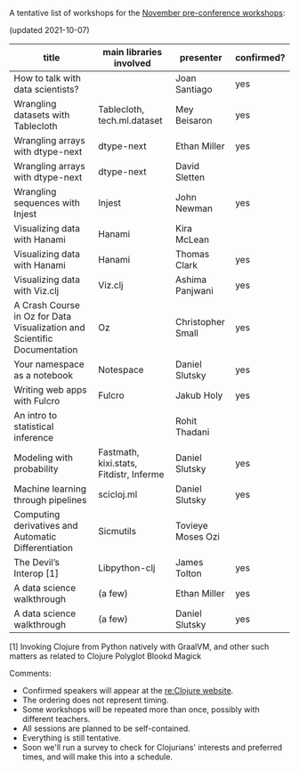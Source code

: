 A tentative list of workshops for the [November pre-conference workshops](https://clojureverse.org/t/re-clojure-2021-pre-conference-workshops/8216/1):

(updated 2021-10-07)

| title                                                                    | main libraries involved                 | presenter         | confirmed? |
|--------------------------------------------------------------------------|-----------------------------------------|-------------------|------------|
| How to talk with data scientists?                                        |                                         | Joan Santiago     | yes        |
| Wrangling datasets with Tablecloth                                       | Tablecloth, tech.ml.dataset             | Mey Beisaron      | yes        |
| Wrangling arrays with dtype-next                                         | dtype-next                              | Ethan Miller      | yes        |
| Wrangling arrays with dtype-next                                         | dtype-next                              | David Sletten     |            |
| Wrangling sequences with Injest                                          | Injest                                  | John Newman       | yes        |
| Visualizing data with Hanami                                             | Hanami                                  | Kira McLean       |            |
| Visualizing data with Hanami                                             | Hanami                                  | Thomas Clark      | yes        |
| Visualizing data with Viz.clj                                            | Viz.clj                                 | Ashima Panjwani   | yes        |
| A Crash Course in Oz for Data Visualization and Scientific Documentation | Oz                                      | Christopher Small | yes        |
| Your namespace as a notebook                                             | Notespace                               | Daniel Slutsky    | yes        |
| Writing web apps with Fulcro                                             | Fulcro                                  | Jakub Holy        | yes        |
| An intro to statistical inference                                        |                                         | Rohit Thadani     |            |
| Modeling with probability                                                | Fastmath, kixi.stats, Fitdistr, Inferme | Daniel Slutsky    | yes        |
| Machine learning through pipelines                                       | scicloj.ml                              | Daniel Slutsky    | yes        |
| Computing derivatives and Automatic Differentiation                      | Sicmutils                               | Tovieye Moses Ozi |            |
| The Devil’s Interop [1]                                                  | Libpython-clj                           | James Tolton      | yes        |
| A data science walkthrough                                               | (a few)                                 | Ethan Miller      | yes        |
| A data science walkthrough                                               | (a few)                                 | Daniel Slutsky    | yes        |

[1] Invoking Clojure from Python natively with GraalVM, and other such matters as related to Clojure Polyglot Blookd Magick

Comments:
- Confirmed speakers will appear at the [re:Clojure website](https://www.reclojure.org/).
- The ordering does not represent timing.
- Some workshops will be repeated more than once, possibly with different teachers.
- All sessions are planned to be self-contained.
- Everything is still tentative.
- Soon we'll run a survey to check for Clojurians' interests and preferred times, and will make this into a schedule.

